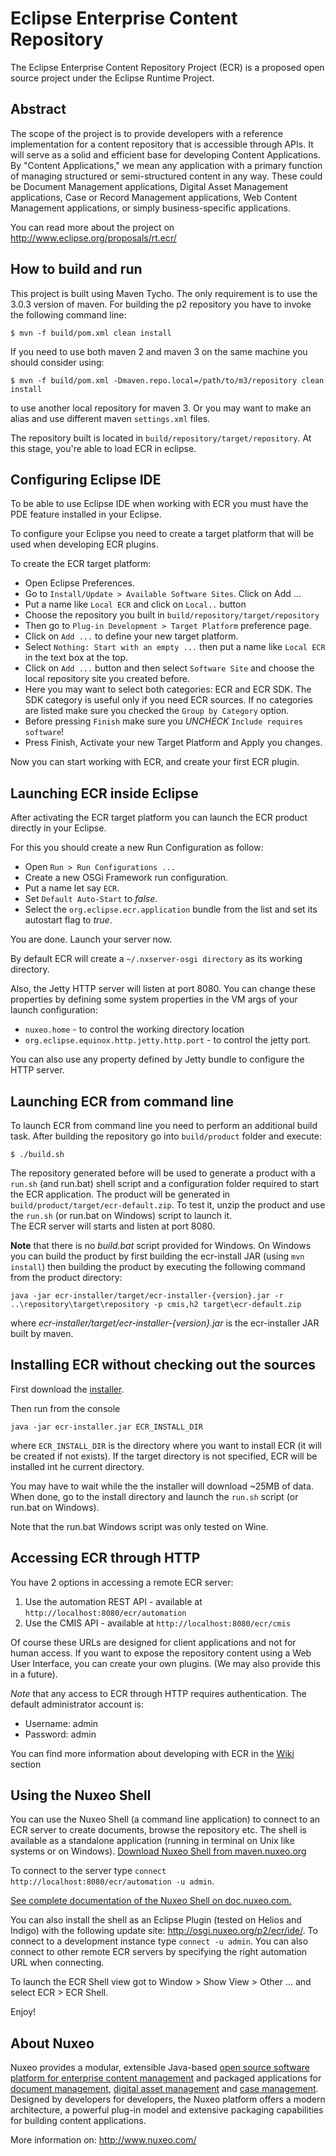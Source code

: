 # Eclipse Enterprise Content Repository

The Eclipse Enterprise Content Repository Project (ECR) is a proposed
open source project under the Eclipse Runtime Project.

## Abstract

The scope of the project is to provide developers with a reference
implementation for a content repository that is accessible through
APIs.  It will serve as a solid and efficient base for developing
Content Applications.  By "Content Applications," we mean any
application with a primary function of managing structured or
semi-structured content in any way. These could be Document
Management applications, Digital Asset Management applications, Case
or Record Management applications, Web Content Management
applications, or simply business-specific applications.

You can read more about the project on <http://www.eclipse.org/proposals/rt.ecr/>

## How to build and run

This project is built using Maven Tycho. The only requirement is to use the
3.0.3 version of maven. For building the p2 repository you have to
invoke the following command line:

    $ mvn -f build/pom.xml clean install

If you need to use both maven 2 and maven 3 on the same machine you should consider using:

    $ mvn -f build/pom.xml -Dmaven.repo.local=/path/to/m3/repository clean install

to use another local repository for maven 3. Or you may want to make an alias and use different maven `settings.xml` files.

The repository built is located in `build/repository/target/repository`. At this
stage, you're able to load ECR in eclipse.

## Configuring Eclipse IDE

To be able to use Eclipse IDE when working with ECR you must have the PDE feature installed in your Eclipse.

To configure your Eclipse you need to create a target platform that will be used when developing ECR plugins.

To create the ECR target platform:

* Open Eclipse Preferences.
* Go to `Install/Update > Available Software Sites`. Click on Add ...
* Put a name like `Local ECR` and click on `Local..` button
* Choose the repository you built in `build/repository/target/repository`
* Then go to `Plug-in Development > Target Platform` preference page.
* Click on `Add ...` to define your new target platform.
* Select `Nothing: Start with an empty ...` then put a name like `Local ECR` in the text box at the top.
* Click on `Add ...` button and then select `Software Site` and choose the local repository site you created before.
* Here you may want to select both categories: ECR and ECR SDK. The SDK category is useful only if you need ECR sources. If no categories are listed make sure you checked the `Group by Category` option.
* Before pressing `Finish` make sure you *UNCHECK* `Include requires software`!
* Press Finish, Activate your new Target Platform and Apply you changes.

Now you can start working with ECR, and create your first ECR plugin.

## Launching ECR inside Eclipse

After activating the ECR target platform you can launch the ECR product directly in
your Eclipse.

For this you should create a new Run Configuration as follow:

* Open `Run > Run Configurations ...`
* Create a new OSGi Framework run configuration.
* Put a name let say `ECR`.
* Set `Default Auto-Start` to *false*.
* Select the `org.eclipse.ecr.application` bundle from the list and set its autostart flag to *true*.

You are done. Launch your server now.

By default ECR will create a `~/.nxserver-osgi directory` as its working directory.

Also, the Jetty HTTP server will listen at port 8080. You can change these properties
by defining some system properties in the VM args of your launch configuration:

* `nuxeo.home` - to control the working directory location
* `org.eclipse.equinox.http.jetty.http.port` - to control the jetty port.

You can also use any property defined by Jetty bundle to configure the HTTP server.

## Launching ECR from command line

To launch ECR from command line you need to perform an additional build task.
After building the repository go into `build/product` folder and execute:

    $ ./build.sh

The repository generated before will be used to generate a product with a `run.sh` (and run.bat) shell script and a configuration folder required to start the ECR application. The product will be generated in `build/product/target/ecr-default.zip`. To test it, unzip the product and use the `run.sh` (or run.bat on Windows) script to launch it.  
The ECR server will starts  and listen at port 8080.

**Note** that there is no *build.bat* script provided for Windows. On Windows you can build the product by first building the ecr-install JAR (using `mvn install`) then building the product by executing the following command from the product directory:

`java -jar ecr-installer/target/ecr-installer-{version}.jar -r ..\repository\target\repository -p cmis,h2 target\ecr-default.zip`

where *ecr-installer/target/ecr-installer-{version}.jar* is the ecr-installer JAR built by maven.

## Installing ECR without checking out the sources

First download the [installer](http://osgi.nuxeo.org/downloads/ecr-installer.jar).

Then run from the console 

    java -jar ecr-installer.jar ECR_INSTALL_DIR

where `ECR_INSTALL_DIR` is the directory where you want to install ECR (it will be created if not exists). If the target directory is not specified, ECR will be installed int he current directory.

You may have to wait while the the installer will download ~25MB of data. When done, go to the install directory and launch the `run.sh` script (or run.bat on Windows).

Note that the run.bat Windows script was only tested on Wine.

## Accessing ECR through HTTP

You have 2 options in accessing a remote ECR server:

1. Use the automation REST API - available at `http://localhost:8080/ecr/automation`
2. Use the CMIS API - available at `http://localhost:8080/ecr/cmis`

Of course these URLs are designed for client applications and not for human access.
If you want to expose the repository content using a Web User Interface, you can create your own plugins. (We may also provide this in a future).

*Note* that any access to ECR through HTTP requires authentication. The default administrator account is:

- Username: admin
- Password: admin

You can find more information about developing with ECR in the [Wiki](/nuxeo/org.eclipse.ecr/wiki) section

## Using the Nuxeo Shell

You can use the Nuxeo Shell (a command line application) to connect to an ECR server to create documents, browse the repository etc.
The shell is available as a standalone application (running in terminal on Unix like systems or on Windows).
[Download Nuxeo Shell from maven.nuxeo.org](https://maven.nuxeo.org/nexus/service/local/artifact/maven/redirect?r=public-releases&g=org.nuxeo.shell&a=nuxeo-shell&v=5.4.1-I20110125_0115&e=jar)

To connect to the server type `connect http://localhost:8080/ecr/automation -u admin`.

[See complete documentation of the Nuxeo Shell on doc.nuxeo.com.](https://doc.nuxeo.com/x/E4dH)

You can also install the shell as an Eclipse Plugin (tested on Helios and Indigo) with the following update site:  <http://osgi.nuxeo.org/p2/ecr/ide/>.
To connect to a development instance type `connect -u admin`. You can also connect to other remote ECR servers by specifying the right automation URL when connecting. 

To launch the ECR Shell view got to Window > Show View > Other ... and select ECR > ECR Shell.

Enjoy!

## About Nuxeo

Nuxeo provides a modular, extensible Java-based [open source software platform for enterprise content management](http://www.nuxeo.com/en/products/ep) and packaged applications for [document management](http://www.nuxeo.com/en/products/document-management), [digital asset management](http://www.nuxeo.com/en/products/dam) and [case management](http://www.nuxeo.com/en/products/case-management). Designed by developers for developers, the Nuxeo platform offers a modern architecture, a powerful plug-in model and extensive packaging capabilities for building content applications.

More information on: <http://www.nuxeo.com/>
